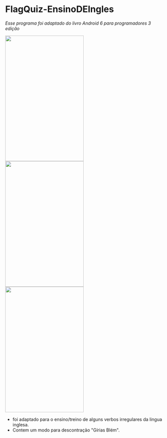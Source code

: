# FlagQuiz-EnsinoDEIngles
 <i>Esse programa foi adaptado do livro Android 6 para programadores 3 edição</i>
 
<div>
  <div>
    <img src='https://user-images.githubusercontent.com/42920754/81047038-23d4fe80-8ea9-11ea-9af1-aa24d55f28ef.jpg' width='250' height='400'>
  </div>
  <div>
    <img src='https://user-images.githubusercontent.com/42920754/81047054-2afc0c80-8ea9-11ea-903e-08523f6e3809.jpg' width='250' height='400'>
  </div>
  <div>
    <img src='https://user-images.githubusercontent.com/42920754/81047060-2f282a00-8ea9-11ea-8ec1-d22f7669c68e.jpg' width='250' height='400'>
  </div></div>

<ul>
 <li>foi adaptado para o ensino/treino de alguns verbos irregulares da lingua inglesa.</li>
 <li>Contem um modo para descontração "Gírias Blém".</li>
</ul>


